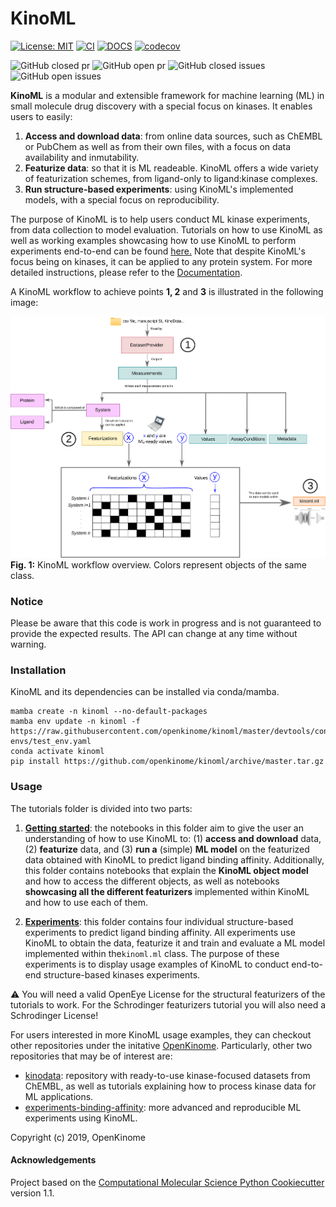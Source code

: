KinoML
==============================
[//]: # (Badges)
[![License: MIT](https://img.shields.io/badge/License-MIT-blue.svg)](https://opensource.org/licenses/MIT)
[![CI](https://github.com/openkinome/kinoml/actions/workflows/ci.yml/badge.svg?branch=master)](https://github.com/openkinome/kinoml/actions/workflows/ci.yml)
[![DOCS](https://github.com/openkinome/kinoml/actions/workflows/docs.yml/badge.svg?branch=master)](https://github.com/openkinome/kinoml/actions/workflows/docs.yml)
[![codecov](https://codecov.io/gh/openkinome/KinoML/branch/master/graph/badge.svg)](https://codecov.io/gh/openkinome/KinoML/branch/master)

![GitHub closed pr](https://img.shields.io/github/issues-pr-closed-raw/openkinome/kinoml) 
![GitHub open pr](https://img.shields.io/github/issues-pr-raw/openkinome/kinoml) 
![GitHub closed issues](https://img.shields.io/github/issues-closed-raw/openkinome/kinoml) 
![GitHub open issues](https://img.shields.io/github/issues/openkinome/kinoml)

**KinoML** is a modular and extensible framework for machine learning (ML) in small molecule drug discovery with a special focus on kinases. It enables users to easily:
1. **Access and download data**: from online data sources, such as ChEMBL or PubChem as well as from their own files, with a focus on data availability and inmutability.
2. **Featurize data**: so that it is ML readeable. KinoML offers a wide variety of featurization schemes, from ligand-only to ligand:kinase complexes.
3. **Run structure-based experiments**: using KinoML's implemented models, with a special focus on reproducibility.



The purpose of KinoML is to help users conduct ML kinase experiments, from data collection to model evaluation. Tutorials on how to use KinoML as well as working examples showcasing how to use KinoML to perform experiments end-to-end can be found [here.](https://github.com/raquellrios/kinoml/tree/master/tutorials) Note that despite KinoML's focus being on kinases, it can be applied to any protein system. For more detailed instructions, please refer to the [Documentation](https://openkinome.org/kinoml/index.html). 

A KinoML workflow to achieve points **1, 2** and **3** is illustrated in the following image:

![KinoML object model](kinoml/data/fig_1_kinomltechpaper_v2.png)  
**Fig. 1:** KinoML workflow overview. Colors represent objects of the same class.



### Notice

Please be aware that this code is work in progress and is not guaranteed to provide the expected results. The API can change at any time without warning.

### Installation

KinoML and its dependencies can be installed via conda/mamba.

```
mamba create -n kinoml --no-default-packages
mamba env update -n kinoml -f https://raw.githubusercontent.com/openkinome/kinoml/master/devtools/conda-envs/test_env.yaml
conda activate kinoml
pip install https://github.com/openkinome/kinoml/archive/master.tar.gz
```

### Usage

The tutorials folder is divided into two parts:

1. [**Getting started**](https://github.com/raquellrios/kinoml/tree/master/tutorials/getting_started): the notebooks in this folder aim to give the user an understanding of how to use KinoML to: (1) **access and download** data, (2) **featurize** data, and (3) **run a** (simple) **ML model** on the featurized data obtained with KinoML to predict ligand binding affinity. Additionally, this folder contains notebooks that explain the **KinoML object model** and how to access the different objects, as well as notebooks **showcasing all the different featurizers** implemented within KinoML and how to use each of them.

2. [**Experiments**](https://github.com/raquellrios/kinoml/tree/master/tutorials/experiments): this folder contains four individual structure-based experiments to predict ligand binding affinity. All experiments use KinoML to obtain the data, featurize it and train and evaluate a ML model implemented within the`kinoml.ml` class. The purpose of these experiments is to display usage examples of KinoML to conduct end-to-end structure-based kinases experiments.


⚠️ You will need a valid OpenEye License for the structural featurizers of the tutorials to work. For the Schrodinger featurizers tutorial you will also need a Schrodinger License!


For users interested in more KinoML usage examples, they can checkout other repositories under the initative [OpenKinome](https://github.com/openkinome/). Particularly, other two repositories that may be of interest are:


- [kinodata](https://github.com/openkinome/kinodata): repository with ready-to-use kinase-focused datasets from ChEMBL, as well as tutorials explaining how to process kinase data for ML applications. 
- [experiments-binding-affinity](https://github.com/openkinome/experiments-binding-affinity): more advanced and reproducible ML experiments using KinoML.



Copyright (c) 2019, OpenKinome


#### Acknowledgements
 
Project based on the 
[Computational Molecular Science Python Cookiecutter](https://github.com/molssi/cookiecutter-cms) version 1.1.

